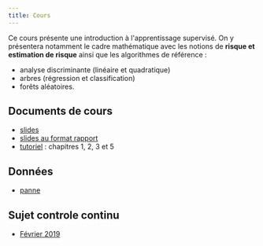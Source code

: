 ```yaml
---
title: Cours
---
```


Ce cours présente une introduction à l'apprentissage supervisé. On y présentera notamment le cadre mathématique avec les notions de **risque et estimation de risque** ainsi que les algorithmes de référence : 

- analyse discriminante (linéaire et quadratique)
- arbres (régression et classification)
- forêts aléatoires.

## Documents de cours

- [slides](classif_sup.pdf)
- [slides au format rapport](classif_sup_article2021.pdf)
- [tutoriel](https://lrouviere.github.io/TUTO_ML/) : chapitres 1, 2, 3 et 5





## Données

- [panne](panne.txt)


## Sujet controle continu

- [Février 2019](devoir_fevrier2019.pdf)
